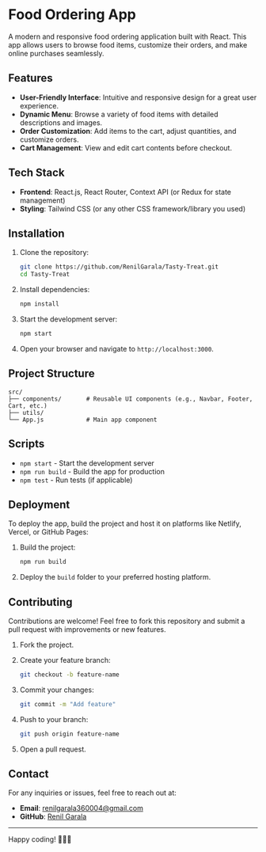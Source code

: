 # Food Ordering App

A modern and responsive food ordering application built with React. This app allows users to browse food items, customize their orders, and make online purchases seamlessly.

## Features

- **User-Friendly Interface**: Intuitive and responsive design for a great user experience.
- **Dynamic Menu**: Browse a variety of food items with detailed descriptions and images.
- **Order Customization**: Add items to the cart, adjust quantities, and customize orders.
- **Cart Management**: View and edit cart contents before checkout.

## Tech Stack

- **Frontend**: React.js, React Router, Context API (or Redux for state management)
- **Styling**: Tailwind CSS (or any other CSS framework/library you used)

## Installation

1. Clone the repository:

   ```bash
   git clone https://github.com/RenilGarala/Tasty-Treat.git
   cd Tasty-Treat
   ```

2. Install dependencies:

   ```bash
   npm install
   ```

3. Start the development server:

   ```bash
   npm start
   ```

4. Open your browser and navigate to `http://localhost:3000`.

## Project Structure

```plaintext
src/
├── components/       # Reusable UI components (e.g., Navbar, Footer, Cart, etc.)
├── utils/
└── App.js            # Main app component
```

## Scripts

- `npm start` - Start the development server
- `npm run build` - Build the app for production
- `npm test` - Run tests (if applicable)

## Deployment

To deploy the app, build the project and host it on platforms like Netlify, Vercel, or GitHub Pages:

1. Build the project:

   ```bash
   npm run build
   ```

2. Deploy the `build` folder to your preferred hosting platform.

## Contributing

Contributions are welcome! Feel free to fork this repository and submit a pull request with improvements or new features.

1. Fork the project.
2. Create your feature branch:

   ```bash
   git checkout -b feature-name
   ```

3. Commit your changes:

   ```bash
   git commit -m "Add feature"
   ```

4. Push to your branch:

   ```bash
   git push origin feature-name
   ```

5. Open a pull request.

## Contact

For any inquiries or issues, feel free to reach out at:

- **Email**: renilgarala360004@gmail.com
- **GitHub**: [Renil Garala](https://github.com/RenilGarala)

---

Happy coding! 🍔🍕🥗
